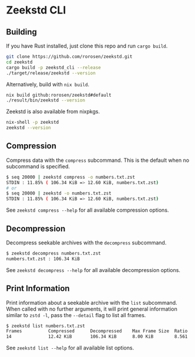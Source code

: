 # Zeekstd CLI

## Building

If you have Rust installed, just clone this repo and run `cargo build`.

```bash
git clone https://github.com/rorosen/zeekstd.git
cd zeekstd
cargo build -p zeekstd_cli --release
./target/release/zeekstd --version
```

Alternatively, build with `nix build`.

```bash
nix build github:rorosen/zeekstd#default
./result/bin/zeekstd --version
```

Zeekstd is also available from nixpkgs.

```bash
nix-shell -p zeekstd
zeekstd --version
```

## Compression

Compress data with the `compress` subcommand. This is the default when no subcommand is specified.

```bash
$ seq 20000 | zeekstd compress -o numbers.txt.zst
STDIN : 11.85% ( 106.34 KiB => 12.60 KiB, numbers.txt.zst)
# or
$ seq 20000 | zeekstd -o numbers.txt.zst
STDIN : 11.85% ( 106.34 KiB => 12.60 KiB, numbers.txt.zst)
```

See `zeekstd compress --help` for all available compression options.

## Decompression

Decompress seekable archives with the `decompress` subcommand.

```bash
$ zeekstd decompress numbers.txt.zst
numbers.txt.zst : 106.34 KiB
```

See `zeekstd decompress --help` for all available decompression options.

## Print Information

Print information about a seekable archive with the `list` subcommand. When called with no further
arguments, it will print general information similar to `zstd -l`, pass the `--detail` flag to list
all frames.

```bash
$ zeekstd list numbers.txt.zst
Frames          Compressed      Decompressed    Max Frame Size  Ratio           Filename
14              12.42 KiB       106.34 KiB      8.00 KiB        8.561           numbers.txt.zst
```

See `zeekstd list --help` for all available list options.
